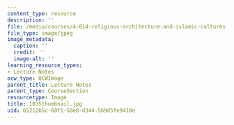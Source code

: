 ```yaml
---
content_type: resource
description: ''
file: /media/courses/4-614-religious-architecture-and-islamic-cultures-fall-2002/65212b5c68f158e8d344569d5fe9418e_1035thumbnail.jpg
file_type: image/jpeg
image_metadata:
  caption: ''
  credit: ''
  image-alt: ''
learning_resource_types:
- Lecture Notes
ocw_type: OCWImage
parent_title: Lecture Notes
parent_type: CourseSection
resourcetype: Image
title: 1035thumbnail.jpg
uid: 65212b5c-68f1-58e8-d344-569d5fe9418e
---
```

